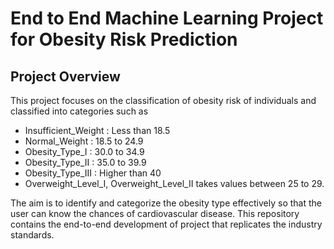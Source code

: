 # End to End Machine Learning Project for Obesity Risk Prediction

## Project Overview
This project focuses on the classification of obesity risk of individuals and classified into categories such as 
- Insufficient_Weight : Less than 18.5
- Normal_Weight : 18.5 to 24.9
- Obesity_Type_I : 30.0 to 34.9
- Obesity_Type_II : 35.0 to 39.9
- Obesity_Type_III : Higher than 40
- Overweight_Level_I, Overweight_Level_II takes values between 25 to 29. 

The aim is to identify and categorize the obesity type effectively so that the user can know the chances of cardiovascular disease. This repository contains the end-to-end development of project that replicates the industry standards.
